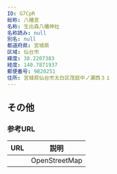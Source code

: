 ```yaml
---
ID: G7CpR
総称: 八幡宮
名称: 生出森八幡神社
名称読み: null
別名: null
都道府県: 宮城県
区域: 仙台市
緯度: 38.2207383
経度: 140.7871937
郵便番号: 9820251
住所: 宮城県仙台市太白区茂庭中ノ瀬西３１
---
```


## その他

### 参考URL

| URL | 説明          |
| --- | ------------- |
|     | OpenStreetMap |
